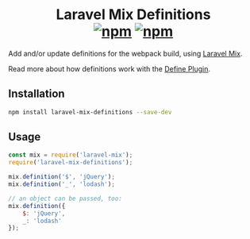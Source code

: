 <h1 align="center">
    Laravel Mix Definitions
    <br>
    <a href="https://www.npmjs.com/package/laravel-mix-definitions"><img src="https://img.shields.io/npm/v/laravel-mix-definitions.svg?style=for-the-badge" alt="npm" /></a> <a href="https://www.npmjs.com/package/laravel-mix-definitions"><img src="https://img.shields.io/npm/dt/laravel-mix-definitions.svg?style=for-the-badge" alt="npm" /></a>
</h1>

Add and/or update definitions for the webpack build, using [Laravel Mix](https://laravel-mix.com/).

Read more about how definitions work with the [Define Plugin](https://webpack.js.org/plugins/define-plugin/).

## Installation

```bash
npm install laravel-mix-definitions --save-dev
```

## Usage

```js
const mix = require('laravel-mix');
require('laravel-mix-definitions');

mix.definition('$', 'jQuery');
mix.definition('_', 'lodash');

// an object can be passed, too:
mix.definition({
    $: 'jQuery',
    _: 'lodash'
});
```